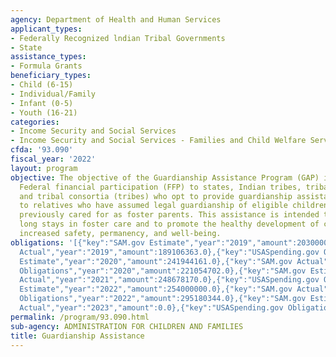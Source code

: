 ```yaml
---
agency: Department of Health and Human Services
applicant_types:
- Federally Recognized lndian Tribal Governments
- State
assistance_types:
- Formula Grants
beneficiary_types:
- Child (6-15)
- Individual/Family
- Infant (0-5)
- Youth (16-21)
categories:
- Income Security and Social Services
- Income Security and Social Services - Families and Child Welfare Services
cfda: '93.090'
fiscal_year: '2022'
layout: program
objective: The objective of the Guardianship Assistance Program (GAP) is to provide
  Federal financial participation (FFP) to states, Indian tribes, tribal organizations
  and tribal consortia (tribes) who opt to provide guardianship assistance payments
  to relatives who have assumed legal guardianship of eligible children that they
  previously cared for as foster parents. This assistance is intended to prevent inappropriately
  long stays in foster care and to promote the healthy development of children through
  increased safety, permanency, and well-being.
obligations: '[{"key":"SAM.gov Estimate","year":"2019","amount":203000000.0},{"key":"SAM.gov
  Actual","year":"2019","amount":189106363.0},{"key":"USASpending.gov Obligations","year":"2019","amount":208160573.0},{"key":"SAM.gov
  Estimate","year":"2020","amount":241944161.0},{"key":"SAM.gov Actual","year":"2020","amount":219124078.0},{"key":"USASpending.gov
  Obligations","year":"2020","amount":221054702.0},{"key":"SAM.gov Estimate","year":"2021","amount":270858000.0},{"key":"SAM.gov
  Actual","year":"2021","amount":248678170.0},{"key":"USASpending.gov Obligations","year":"2021","amount":259462350.0},{"key":"SAM.gov
  Estimate","year":"2022","amount":254000000.0},{"key":"SAM.gov Actual","year":"2022","amount":324573109.0},{"key":"USASpending.gov
  Obligations","year":"2022","amount":295180344.0},{"key":"SAM.gov Estimate","year":"2023","amount":345000000.0},{"key":"SAM.gov
  Actual","year":"2023","amount":0.0},{"key":"USASpending.gov Obligations","year":"2023","amount":231965158.0}]'
permalink: /program/93.090.html
sub-agency: ADMINISTRATION FOR CHILDREN AND FAMILIES
title: Guardianship Assistance
---
```

